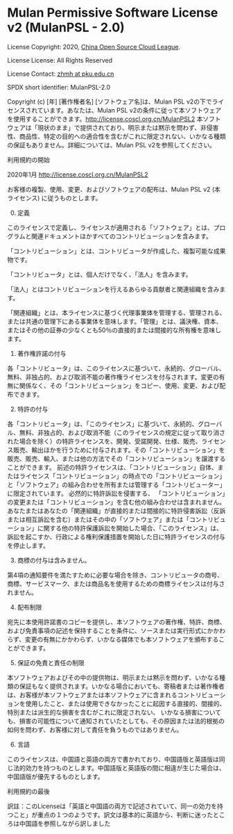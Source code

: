 # Mulan Permissive Software License v2 (MulanPSL - 2.0)

License Copyright: 2020, [China Open Source Cloud League](http://www.coscl.org.cn/).

License License: All Rights Reserved

License Contact: [zhmh at pku.edu.cn](zhmh@pku.edu.cn)

SPDX short identifier: MulanPSL-2.0

Copyright (c) [年] [著作権者名] [ソフトウェア名]は、Mulan PSL v2の下でライセンスされています。あなたは、Mulan PSL v2の条件に従って本ソフトウェアを使用することができます。http://license.coscl.org.cn/MulanPSL2 本ソフトウェアは「現状のまま」で提供されており、明示または黙示を問わず、非侵害性、商品性、特定の目的への適合性を含むがこれに限定されない、いかなる種類の保証もありません。詳細については、Mulan PSL v2を参照してください。

利用規約の開始

2020年1月 http://license.coscl.org.cn/MulanPSL2

お客様の複製、使用、変更、およびソフトウェアの配布は、Mulan PSL v2 (本ライセンス) に従うものとします。

0. 定義

このライセンスで定義し、ライセンスが適用される「ソフトウェア」とは、プログラムと関連ドキュメントほかすべてのコントリビューションを含みます。

「コントリビューション」とは、コントリビュータが作成した、複製可能な成果物です。

「コントリビュータ」とは、個人だけでなく、「法人」を含みます。

「法人」とはコントリビューションを行えるあらゆる貢献者と関連組織を含みます。

「関連組織」とは、本ライセンスに基づく代理事業体を管理する、管理される、または共通の管理下にある事業体を意味します。「管理」とは、議決権、資本、またはその他の証券の少なくとも50％の直接的または間接的な所有権を意味します。


1. 著作権許諾の付与

各「コントリビュータ」は、このライセンスに基づいて、永続的、グローバル、無料、非独占的、および取消不能の著作権ライセンスを付与されます。変更の有無に関係なく、その「コントリビューション」をコピー、使用、変更、および配布できます。

2. 特許の付与

各「コントリビュータ」は、「このライセンス」に基づいて、永続的、グローバル、無料、非独占的、および取消不能（このライセンスの規定に従って取り消された場合を除く）の特許ライセンスを、開発、受諾開発、仕様、販売、ライセンス販売、輸出ほかを行うために付与されます。その「コントリビューション」を販売、販売、輸入、または他の方法でその「コントリビューション」を譲渡することができます。 前述の特許ライセンスは、「コントリビューション」自体、またはライセンス「コントリビューション」の時点での「コントリビューション」と「ソフトウェア」の組み合わせを所有または管理する「コントリビューター」に限定されています。
必然的に特許訴訟を侵害する、 「コントリビューション」の変更または「コントリビューション」を含む他の組み合わせは含まれません。
 あなたまたはあなたの「関連組織」が直接的または間接的に特許侵害訴訟（反訴または相互訴訟を含む）またはその中の「ソフトウェア」または「コントリビューション」に関する他の特許保護訴訟を開始した場合、「このライセンス」は、訴訟を起こすか、行政による権利保護措置を開始した日に特許ライセンスの付与を停止します。

3. 商標の付与は含みません。

第4項の通知要件を満たすために必要な場合を除き、コントリビュータの商号、商標、サービスマーク、または商品名を使用するための商標ライセンスは付与されません。

4. 配布制限

宛先に本使用許諾書のコピーを提供し、本ソフトウェアの著作権、特許、商標、および免責事項の記述を保持することを条件に、ソースまたは実行形式にかかわらず、変更の有無にかかわらず、いかなる媒体でも本ソフトウェアを頒布することができます。

5. 保証の免責と責任の制限

本ソフトウェアおよびその中の提供物は、明示または黙示を問わず、いかなる種類の保証もなく提供されます。いかなる場合においても、寄稿者または著作権者は、お客様が本ソフトウェアまたは本ソフトウェアに含まれるコントリビューションを使用したこと、または使用できなかったことに起因する直接的、間接的、特別または派生的な損害を含むがこれに限定されない、 いかなる損害についても、損害の可能性について通知されていたとしても、その原因または法的根拠の如何を問わず、お客様に対して責任を負うものではありません。

6. 言語

このライセンスは、中国語と英語の両方で書かれており、中国語版と英語版は同じ法的効力を持つものとします。中国語版と英語版の間に相違が生じた場合は、中国語版が優先するものとします。

利用規約の最後



訳註：このLicenseは「英語と中国語の両方で記述されていて、同一の効力を持つこと」が重点の１つのようです。訳文は基本的に英語から、判断に迷ったところは中国語を参照しながら訳しました

